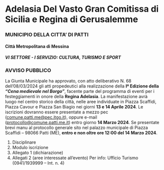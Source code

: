 # Adelasia Del Vasto Gran Comitissa di Sicilia e Regina di Gerusalemme

### MUNICIPIO DELLA CITTA’ DI PATTI
#### Città Metropolitana di Messina
##### VI SETTORE - I SERVIZIO: CULTURA, TURISMO E SPORT
### AVVISO PUBBLICO
La Giunta Municipale ha approvato, con atto deliberativo N. 68 dell’08/03/2024 gli atti propedeutici alla realizzazione della **Iª Edizione della *“Cena medievale nel Borgo”***, facente parte del programma di eventi per i festeggiamenti in onore della **Regina Adelasia**. La manifestazione avrà luogo nel centro storico della città, nelle aree individuate in Piazza Scaffidi, Piazza Cavour e Piazza San Biagio nei giorni **13 e 14 Aprile 2024**.
Le iscrizioni dovranno essere presentate a mezzo pec ([comune.patti.me@pec.itgo.it](mailto:comune.patti.me@pec.itgo.it)), oppure e-mail ([protocollo@comune.patti.me.it](mailto:protocollo@comune.patti.me.it)) entro giorno **14 Marzo 2024**. Se presentate brevi manu al protocollo generale sito nel palazzo municipale di Piazza Scaffidi – 98066 Patti (ME), **entro e non oltre ore 12:00 del 14 Marzo 2024**.

1) Disciplinare  
2) Modulo iscrizione  
3) Allegato 1 (dichiarazione)  
4) Allegati 2 (aree interessate all’evento) Per info: Ufficio Turismo (0941/1939999 – Int. n. 4)  
